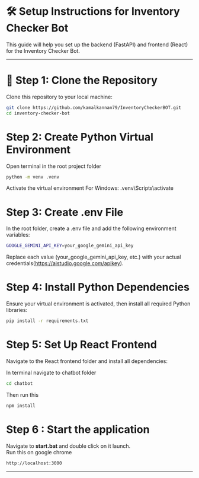 # 🛠️ Setup Instructions for Inventory Checker Bot

This guide will help you set up the backend (FastAPI) and frontend (React) for the Inventory Checker Bot.

---
# 🔁 Step 1: Clone the Repository

Clone this repository to your local machine:

```bash
git clone https://github.com/kamalkannan79/InventoryCheckerBOT.git
cd inventory-checker-bot
```

# Step 2: Create Python Virtual Environment

Open terminal in the root project folder
```bash
python -m venv .venv
```
Activate the virtual environment
For Windows:
.venv\Scripts\activate



# Step 3: Create .env File
In the root folder, create a .env file and add the following environment variables:
```bash
GOOGLE_GEMINI_API_KEY=your_google_gemini_api_key
```
Replace each value (your_google_gemini_api_key, etc.) with your actual credentials(https://aistudio.google.com/apikey).

# Step 4: Install Python Dependencies
Ensure your virtual environment is activated, then install all required Python libraries:
```bash
pip install -r requirements.txt
```
# Step 5: Set Up React Frontend
Navigate to the React frontend folder and install all dependencies:

In terminal navigate to chatbot folder
```bash
cd chatbot
```
Then run this
```bash
npm install
```

# Step 6 : Start the application
Navigate to **start.bat** and double click on it launch.  
Run this on google chrome
```bash
http://localhost:3000
```

---



